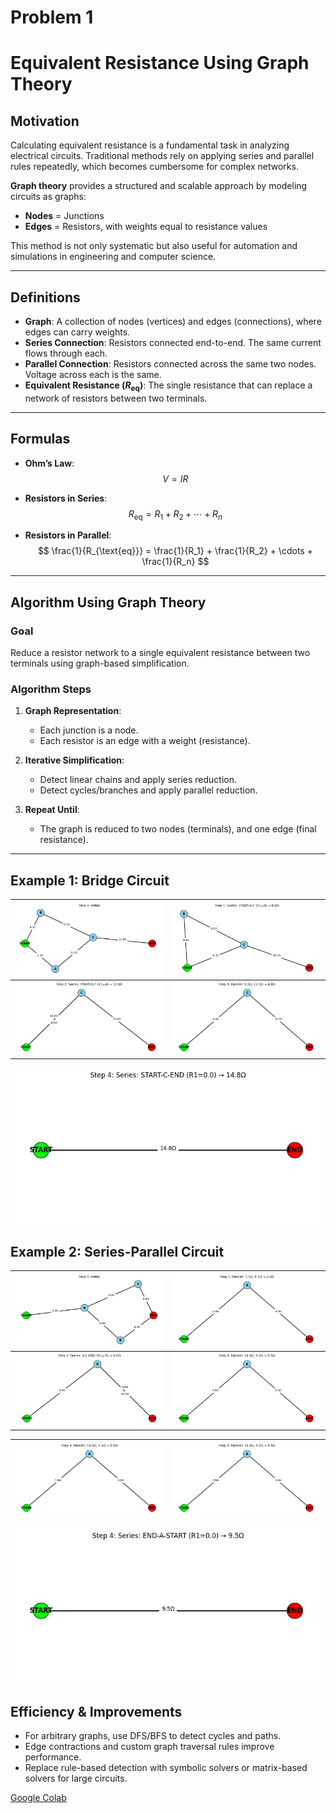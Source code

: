 # Problem 1

#  Equivalent Resistance Using Graph Theory

## Motivation

Calculating equivalent resistance is a fundamental task in analyzing electrical circuits. Traditional methods rely on applying series and parallel rules repeatedly, which becomes cumbersome for complex networks.

**Graph theory** provides a structured and scalable approach by modeling circuits as graphs:
- **Nodes** = Junctions
- **Edges** = Resistors, with weights equal to resistance values

This method is not only systematic but also useful for automation and simulations in engineering and computer science.

---

##  Definitions

- **Graph**: A collection of nodes (vertices) and edges (connections), where edges can carry weights.
- **Series Connection**: Resistors connected end-to-end. The same current flows through each.
- **Parallel Connection**: Resistors connected across the same two nodes. Voltage across each is the same.
- **Equivalent Resistance ($R_{\text{eq}}$)**: The single resistance that can replace a network of resistors between two terminals.

---

##  Formulas

- **Ohm’s Law**:  
  $$ V = IR $$

- **Resistors in Series**:  
  $$ R_{\text{eq}} = R_1 + R_2 + \cdots + R_n $$

- **Resistors in Parallel**:  
  $$ \frac{1}{R_{\text{eq}}} = \frac{1}{R_1} + \frac{1}{R_2} + \cdots + \frac{1}{R_n} $$

---

##  Algorithm Using Graph Theory

###  Goal

Reduce a resistor network to a single equivalent resistance between two terminals using graph-based simplification.

###  Algorithm Steps

1. **Graph Representation**:
   - Each junction is a node.
   - Each resistor is an edge with a weight (resistance).

2. **Iterative Simplification**:
   - Detect linear chains and apply series reduction.
   - Detect cycles/branches and apply parallel reduction.

3. **Repeat Until**:
   - The graph is reduced to two nodes (terminals), and one edge (final resistance).


---




## Example 1: Bridge Circuit

![alt text](image.png) |![alt text](image-11.png) |
  |:-------------------------:|:-------------------------:|
![alt text](image-2.png) | ![alt text](image-12.png)

![alt text](image-4.png)



## Example 2:  Series-Parallel Circuit


![alt text](image-5.png) |![alt text](image-13.png) |
  |:-------------------------:|:-------------------------:|
![alt text](image-7.png) |![alt text](image-8.png)

![alt text](image-8.png) |![alt text](image-9.png) |
  |:-------------------------:|:-------------------------:|



![alt text](image-10.png)

##  Efficiency & Improvements

* For arbitrary graphs, use DFS/BFS to detect cycles and paths.
* Edge contractions and custom graph traversal rules improve performance.
* Replace rule-based detection with symbolic solvers or matrix-based solvers for large circuits.


 [Google Colab](https://colab.research.google.com/drive/1obDQDzBjN9ApNuOBuXs4oTD1PMvoBug0?usp=sharing)